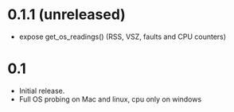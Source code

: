 # 0.1.1 (unreleased)

* expose get_os_readings() (RSS, VSZ, faults and CPU counters)

# 0.1

* Initial release.
* Full OS probing on Mac and linux, cpu only on windows

